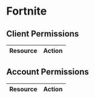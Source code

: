 # Fortnite


## Client Permissions
| Resource | Action |
| -------- | ------ |

## Account Permissions
| Resource | Action |
| -------- | ------ |

